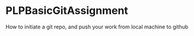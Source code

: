 # PLPBasicGitAssignment
How to initiate a git repo, and push your work from local machine to github
